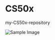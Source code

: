 # CS50x
my-CS50x-repository 

![Sample Image](https://certificates.cs50.io/5e16a2bd-182d-4c0d-a104-c4fd04f5400d.png?size=letter)

